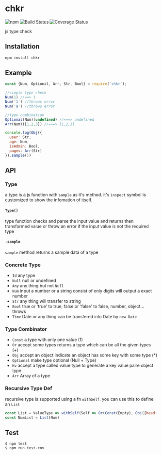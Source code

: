 # chkr

[![npm](https://img.shields.io/npm/v/chkr.svg)](https://www.npmjs.com/package/chkr) [![Build Status](https://travis-ci.org/waksana/chkr.svg)](https://travis-ci.org/waksana/chkr) [![Coverage Status](https://coveralls.io/repos/github/waksana/chkr/badge.svg?branch=master)](https://coveralls.io/github/waksana/chkr?branch=master)

js type check

## Installation

```sh
npm install chkr
```

## Example

```javascript
const {Num, Optional, Arr, Str, Bool} = require('chkr');

//simple type check
Num(1) //==> 1
Num('1') //throws error
Num('a') //throws error

//type combination
Optional(Num)(undefined) //===> undefined
Arr(Num)([1,2,3]) //===> [1,2,3]

console.log(Obj({
  user: Str,
  age: Num,
  isAdmin: Bool,
  pages: Arr(Str)
}).sample())
```

## API

### Type

a type is a js function with `sample` as it's method. it's `inspect` symbol is customized to show the infomation of itself.

#### `Type()`

type function checks and parse the input value and returns then transformed value or throw an error if the input value is not the required type

#### `.sample`

`sample` method returns a sample data of a type

### Concrete Type

- `Id` any type
- `Null` null or undefined
- `Any` any thing but not `Null`
- `Num` input a number or a string consist of only digits will output a exact number
- `Str` any thing will transfer to string
- `Bool` true or 'true' to true, false or 'false' to false, number, object... throws
- `Time` Date or any thing can be transfered into Date by `new Date`

### Type Combinator

- `Const` a type with only one value (1)
- `Or` accept some types returns a type which can be all the given types (+)
- `Obj` accept an object indicate an object has some key with some type (\*)
- `Optional` make type optional (Null + Type)
- `Kv` accept a type called value type to generate a key value paire object type
- `Arr` Array of a type

### Recursive Type Def

recursive type is supported using a fn `withSelf`. you can use this to define an `List`

```javascript
const List = ValueType => withSelf(Self => Or(Const(Empty), Obj({head: ValueType, tail: Self})))
const NumList = List(Num)
```

## Test

```
$ npm test
$ npm run test-cov
```
